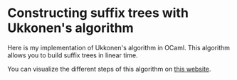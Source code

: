 # Constructing suffix trees with Ukkonen's algorithm

Here is my implementation of Ukkonen's algorithm in OCaml.
This algorithm allows you to build suffix trees in linear time.

You can visualize the different steps of this algorithm on [this website](https://brenden.github.io/ukkonen-animation/).
